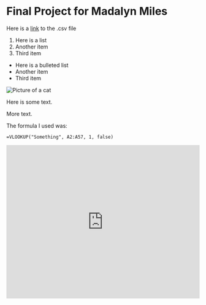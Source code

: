 # Final Project for Madalyn Miles 
Here is a [link](https://docs.google.com/spreadsheets/d/1xzr5JB9ig4qz5SpdPSG-6QAJSdtKPnC2XU5ruo28UK8/edit#gid=0) to the .csv file



1. Here is a list
2. Another item 
3. Third item

* Here is a bulleted list 
* Another item
* Third item 

![Picture of a cat](https://placekitten.com/400/300)

Here is some text.

More text.

The formula I used was:

```
=VLOOKUP("Something", A2:A57, 1, false)
```

<iframe title="Total Backlogged Cases in the U.S. Immigration Courts Hits Historic Highs" aria-label="Interactive line chart" id="datawrapper-chart-bRy0Y" src="https://datawrapper.dwcdn.net/bRy0Y/1/" scrolling="no" frameborder="0" style="width: 0; min-width: 100% !important; border: none;" height="400"></iframe><script type="text/javascript">!function(){"use strict";window.addEventListener("message",(function(a){if(void 0!==a.data["datawrapper-height"])for(var e in a.data["datawrapper-height"]){var t=document.getElementById("datawrapper-chart-"+e)||document.querySelector("iframe[src*='"+e+"']");t&&(t.style.height=a.data["datawrapper-height"][e]+"px")}}))}();
</script>

